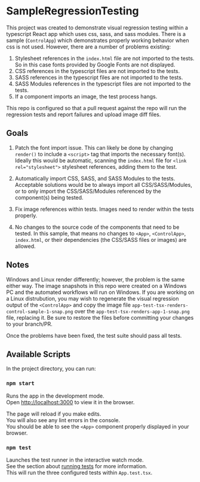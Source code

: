 # SampleRegressionTesting

This project was created to demonstrate visual regression testing within a typescript React app which uses css, sass, and sass modules.
There is a sample (`ControlApp`) which demonstrates properly working behavior when css is not used.
However, there are a number of problems existing:

1. Stylesheet references in the `index.html` file are not imported to the tests. So in this case fonts provided by Google Fonts are not displayed.
2. CSS references in the typescript files are not imported to the tests.
3. SASS references in the typescript files are not imported to the tests.
4. SASS Modules references in the typescript files are not imported to the tests.
5. If a component imports an image, the test process hangs.

This repo is configured so that a pull request against the repo will run the regression tests and report failures and upload image diff files.

## Goals

1. Patch the font import issue. This can likely be done by changing `render()` to include a `<script>` tag that imports the necessary font(s).
Ideally this would be automatic, scanning the `index.html` file for `<link rel="stylesheet">` stylesheet references, adding them to the test.

2. Automatically import CSS, SASS, and SASS Modules to the tests. Acceptable solutions would be to always import all CSS/SASS/Modules, or to
only import the CSS/SASS/Modules referenced by the component(s) being tested.

3. Fix image references within tests. Images need to render within the tests properly.

4. No changes to the source code of the components that need to be tested. In this sample, that means no changes to `<App>`, `<ControlApp>`,
`index.html`, or their dependencies (the CSS/SASS files or images) are allowed.

## Notes

Windows and Linux render differently; however, the problem is the same either way. The image snapshots in this repo were created on a Windows PC
and the automated workflows will run on Windows. If you are working on a Linux distrubution, you may wish to regenerate the visual regression output
of the `<ControlApp>` and copy the image file `app-test-tsx-renders-control-sample-1-snap.png` over the `app-test-tsx-renders-app-1-snap.png` file,
replacing it. Be sure to restore the files before committing your changes to your branch/PR.

Once the problems have been fixed, the test suite should pass all tests.

## Available Scripts

In the project directory, you can run:

### `npm start`

Runs the app in the development mode.<br>
Open [http://localhost:3000](http://localhost:3000) to view it in the browser.

The page will reload if you make edits.<br>
You will also see any lint errors in the console.<br>
You should be able to see the `<App>` component properly displayed in your browser.

### `npm test`

Launches the test runner in the interactive watch mode.<br>
See the section about [running tests](https://facebook.github.io/create-react-app/docs/running-tests) for more information.<br>
This will run the three configured tests within `App.test.tsx`.
